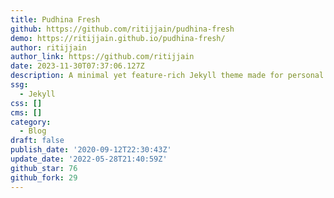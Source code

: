 ```yaml
---
title: Pudhina Fresh
github: https://github.com/ritijjain/pudhina-fresh
demo: https://ritijjain.github.io/pudhina-fresh/
author: ritijjain
author_link: https://github.com/ritijjain
date: 2023-11-30T07:37:06.127Z
description: A minimal yet feature-rich Jekyll theme made for personal websites and blogs.
ssg:
  - Jekyll
css: []
cms: []
category:
  - Blog
draft: false
publish_date: '2020-09-12T22:30:43Z'
update_date: '2022-05-28T21:40:59Z'
github_star: 76
github_fork: 29
---
```

